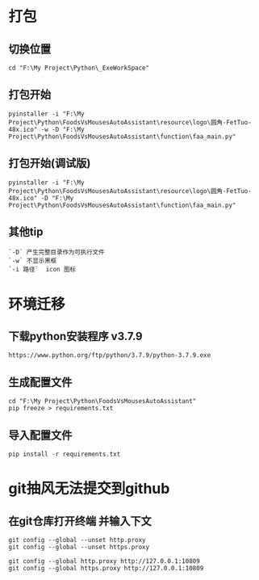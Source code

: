 # 打包
## 切换位置
    cd "F:\My Project\Python\_ExeWorkSpace"

## 打包开始
    pyinstaller -i "F:\My Project\Python\FoodsVsMousesAutoAssistant\resource\logo\圆角-FetTuo-48x.ico" -w -D "F:\My Project\Python\FoodsVsMousesAutoAssistant\function\faa_main.py" 

## 打包开始(调试版)
    pyinstaller -i "F:\My Project\Python\FoodsVsMousesAutoAssistant\resource\logo\圆角-FetTuo-48x.ico" -D "F:\My Project\Python\FoodsVsMousesAutoAssistant\function\faa_main.py" 

## 其他tip
    `-D` 产生完整目录作为可执行文件
    `-w` 不显示黑框
    `-i 路径`  icon 图标

# 环境迁移

## 下载python安装程序 v3.7.9
    https://www.python.org/ftp/python/3.7.9/python-3.7.9.exe

## 生成配置文件
    cd "F:\My Project\Python\FoodsVsMousesAutoAssistant"
    pip freeze > requirements.txt

## 导入配置文件
    pip install -r requirements.txt

# git抽风无法提交到github
## 在git仓库打开终端 并输入下文

    git config --global --unset http.proxy
    git config --global --unset https.proxy

    git config --global http.proxy http://127.0.0.1:10809
    git config --global https.proxy http://127.0.0.1:10809